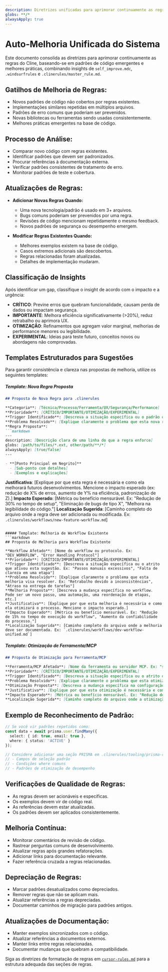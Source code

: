 ```yaml
---
description: Diretrizes unificadas para aprimorar continuamente as regras do Cline com base em padrões de código emergentes e melhores práticas.
globs: **/*
alwaysApply: true
---
```


# Auto-Melhoria Unificada do Sistema

Este documento consolida as diretrizes para aprimorar continuamente as regras do Cline, baseando-se em padrões de código emergentes e melhores práticas, combinando insights de `self_improve.mdc`, `.windsurfrules` e `.clinerules/master_rule.md`.

## Gatilhos de Melhoria de Regras:

-   Novos padrões de código não cobertos por regras existentes.
-   Implementações similares repetidas em múltiplos arquivos.
-   Padrões de erro comuns que poderiam ser prevenidos.
-   Novas bibliotecas ou ferramentas sendo usadas consistentemente.
-   Melhores práticas emergentes na base de código.

## Processo de Análise:

-   Comparar novo código com regras existentes.
-   Identificar padrões que devem ser padronizados.
-   Procurar referências à documentação externa.
-   Verificar padrões consistentes de tratamento de erro.
-   Monitorar padrões de teste e cobertura.

## Atualizações de Regras:

-   **Adicionar Novas Regras Quando:**
    -   Uma nova tecnologia/padrão é usado em 3+ arquivos.
    -   Bugs comuns poderiam ser prevenidos por uma regra.
    -   Revisões de código mencionam repetidamente o mesmo feedback.
    -   Novos padrões de segurança ou desempenho emergem.

-   **Modificar Regras Existentes Quando:**
    -   Melhores exemplos existem na base de código.
    -   Casos extremos adicionais são descobertos.
    -   Regras relacionadas foram atualizadas.
    -   Detalhes de implementação mudaram.

## Classificação de Insights
Após identificar um gap, classifique o insight de acordo com o impacto e a urgência:
- **CRÍTICO**: Previne erros que quebram funcionalidade, causam perda de dados ou impactam segurança.
- **IMPORTANTE**: Melhora eficiência significativamente (>20%), reduz retrabalho ou aprimora UX.
- **OTIMIZAÇÃO**: Refinamentos que agregam valor marginal, melhorias de performance menores ou legibilidade.
- **EXPERIMENTAL**: Ideias para teste futuro, conceitos novos ou abordagens não comprovadas.

## Templates Estruturados para Sugestões
Para garantir consistência e clareza nas propostas de melhoria, utilize os seguintes templates:

##### Template: Nova Regra Proposta
```markdown
## Proposta de Nova Regra para .clinerules

**Categoria**: [Técnica/Processo/Ferramenta/UX/Segurança/Performance]
**Prioridade**: [CRÍTICO/IMPORTANTE/OTIMIZAÇÃO/EXPERIMENTAL]
**Trigger Identificado**: [Descreva a situação específica ou o padrão de atrito que ativou esta sugestão. Ex: "Erro recorrente ao configurar ambiente", "Padrão de código duplicado em 3+ arquivos"]
**Problema Resolvido**: [Explique claramente o problema que esta nova regra visa resolver ou o atrito que ela previne. Seja conciso e direto.]
**Regra Proposta**:
```markdown
---
description: [Descrição clara de uma linha do que a regra enforce]
globs: [path/to/files/*.ext, other/path/**/*]
alwaysApply: [true/false]
---

- **[Ponto Principal em Negrito]**
  - [Sub-ponto com detalhes]
  - [Exemplos e explicações]
```
**Justificativa**: [Explique por que esta regra é necessária e como ela melhorará futuros desenvolvimentos. Mencione o impacto esperado (ex: redução de X% de erros, aumento de Y% na eficiência, padronização de Z).]
**Impacto Esperado**: [Métrica ou benefício mensurável. Ex: "Redução de 30% no tempo de setup", "Eliminação de bugs de tipo X", "Melhora na legibilidade do código."]
**Localização Sugerida**: [Caminho completo do arquivo onde a regra deve ser adicionada ou modificada. Ex: `.clinerules/workflows/new-feature-workflow.md`]
```

##### Template: Melhoria de Workflow Existente
```markdown
## Proposta de Melhoria para Workflow Existente

**Workflow Afetado**: [Nome do workflow ou protocolo. Ex: "DEV_WORKFLOW", "Error Handling Protocol"]
**Prioridade**: [CRÍTICO/IMPORTANTE/OTIMIZAÇÃO/EXPERIMENTAL]
**Trigger Identificado**: [Descreva a situação específica ou o atrito que ativou esta sugestão. Ex: "Passos manuais excessivos", "Falta de clareza em uma etapa"]
**Problema Resolvido**: [Explique claramente o problema que esta melhoria visa resolver. Ex: "Retrabalho devido a inconsistências", "Atraso na entrega de tarefas"]
**Melhoria Proposta**: [Descreva a mudança específica no workflow. Pode ser um novo passo, uma automação, uma reordenação de etapas, etc.]
**Justificativa**: [Explique por que esta melhoria é necessária e como ela otimizará o processo. Mencione o impacto esperado.]
**Impacto Esperado**: [Métrica ou benefício mensurável. Ex: "Redução de 15% no tempo de execução do workflow", "Aumento da confiabilidade do processo."]
**Localização Sugerida**: [Caminho completo do arquivo onde a melhoria deve ser documentada. Ex: `.clinerules/workflows/dev-workflow-unified.md`]
```

##### Template: Otimização de Ferramenta/MCP
```markdown
## Proposta de Otimização para Ferramenta/MCP

**Ferramenta/MCP Afetada**: [Nome da ferramenta ou servidor MCP. Ex: "sequentialthinking", "Taskmaster CLI", "Figma-Context-MCP"]
**Prioridade**: [CRÍTICO/IMPORTANTE/OTIMIZAÇÃO/EXPERIMENTAL]
**Trigger Identificado**: [Descreva a situação específica ou o atrito que ativou esta sugestão. Ex: "Uso ineficiente da ferramenta", "Falta de integração com outro sistema"]
**Problema Resolvido**: [Explique claramente o problema que esta otimização visa resolver. Ex: "Custo elevado de tokens", "Tempo de resposta lento", "Funcionalidade não explorada"]
**Otimização Proposta**: [Descreva a mudança específica na configuração ou uso da ferramenta/MCP. Pode ser um novo parâmetro, uma forma de uso mais eficiente, uma integração.]
**Justificativa**: [Explique por que esta otimização é necessária e como ela melhorará o desempenho ou custo. Mencione o impacto esperado.]
**Impacto Esperado**: [Métrica ou benefício mensurável. Ex: "Redução de 20% no custo de tokens", "Aumento de 10% na velocidade de execução", "Melhora na precisão da IA."]
**Localização Sugerida**: [Caminho completo do arquivo onde a otimização deve ser documentada. Ex: `.clinerules/sequential-thinking-mcp.md`, `.clinerules/00-cost-optimization.md`]
```

## Exemplo de Reconhecimento de Padrão:

```typescript
// Se você vir padrões repetidos como:
const data = await prisma.user.findMany({
  select: { id: true, email: true },
  where: { status: 'ACTIVE' }
});

// Considere adicionar uma seção PRISMA em .clinerules/tooling/prisma-rules.md (exemplo):
// - Campos de seleção padrão
// - Condições where comuns
// - Padrões de otimização de desempenho
```

## Verificações de Qualidade de Regras:

-   As regras devem ser acionáveis e específicas.
-   Os exemplos devem vir de código real.
-   As referências devem estar atualizadas.
-   Os padrões devem ser aplicados consistentemente.

## Melhoria Contínua:

-   Monitorar comentários de revisão de código.
-   Rastrear perguntas comuns de desenvolvimento.
-   Atualizar regras após grandes refatorações.
-   Adicionar links para documentação relevante.
-   Fazer referência cruzada a regras relacionadas.

## Depreciação de Regras:

-   Marcar padrões desatualizados como depreciados.
-   Remover regras que não se aplicam mais.
-   Atualizar referências a regras depreciadas.
-   Documentar caminhos de migração para padrões antigos.

## Atualizações de Documentação:

-   Manter exemplos sincronizados com o código.
-   Atualizar referências a documentos externos.
-   Manter links entre regras relacionadas.
-   Documentar mudanças que quebram a compatibilidade.

Siga as diretrizes de formatação de regras em [`cursor-rules.md`](.clinerules/tooling/cursor-rules.md) para a estrutura adequada das seções de regras.
